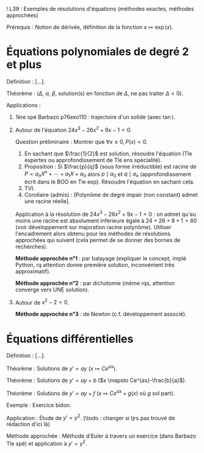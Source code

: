! L39 : Exemples de résolutions d'équations (méthodes exactes, méthodes approchées)

Prérequis : Notion de dérivée, définition de la fonction $x \mapsto \exp(x)$.

# Équations polynomiales de degré 2 et plus

Définition : [...].

Théorème : ($\Delta$, $\alpha$, $\beta$, solution(s) en fonction de $\Delta$, ne pas traiter $\Delta < 0$).

Applications :

1. 1ère spé Barbazo p76exo110 : trajectoire d'un solide (avec $\tan$).
2. Autour de l'équation $24x^3-26x^2+9x-1=0$.
    
    Question préliminaire : Montrer que $\forall x \leq 0, P(x) < 0$.
    
    1. En sachant que $\frac{1}{2}$ est solution, résoudre l'équation (Tle expertes ou approfondissement de Tle ens spécialité).
    2. Proposition : Si $\frac{p}{q}$ (sous forme irréductible) est racine de $P=a_nX^n+ \cdots + a_1 X + a_0$ alors $p \mid a_0$ et $q \mid a_n$ (approfondissement écrit dans le BOO en Tle exp). Résoudre l'équation en sachant cela.
    3. TVI.
    4. Corollaire (admis) : [Polynôme de degré impair (non constant) admet une racine réelle].
    
    Application à la résolution de $24x^3-26x^2+9x-1=0$ : on admet qu'au moins une racine est absolument inférieure égale à $24+26+9+1=60$ (voir développement sur majoration racine polynôme). Utiliser l'encadrement alors obtenu pour les méthodes de résolutions approchées qui suivent (cela permet de se donner des bornes de recherches).
    
    **Méthode approchée n°1** : par balayage (expliquer le concept, implé Python, rq attention donne première solution, inconvénient très approximatif).
    
    **Méthode approchée n°2** : par dichotomie (même rqs, attention converge vers UNE solution).
    
3. Autour de $x^2-2=0$.
    
    **Méthode approchée n°3** : de Newton (c.f. développement associé).

# Équations différentielles

Définition : [...].

Théorème : Solutions de $y'=ay$ ($x \mapsto Ce^{ax}$).

Théorème : Solutions de $y'=ay+b$ ($x \mapsto Ce^{ax}-\frac{b}{a}$).

Théorème : Solutions de $y'=ay+f$ ($x \mapsto Ce^{ax}+g(x)$ où $g$ sol part).

Exemple : Exercice bidon.

Application : Étude de $y'=y^2$. (\todo : changer si tjrs pas trouvé de rédaction d'ici là)

Méthode approchée : Méthode d'Euler à travers un exercice (dans Barbazo Tle spé) et application à $y'=y^2$.